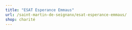 ```yaml
---
title: "ESAT Esperance Emmaus"
url: /saint-martin-de-seignanx/esat-esperance-emmaus/
shop: charité
---
```

